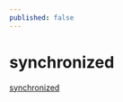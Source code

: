 ```yaml
---
published: false
---
```


# synchronized
[synchronized](https://www.cnblogs.com/aspirant/p/11470858.html)